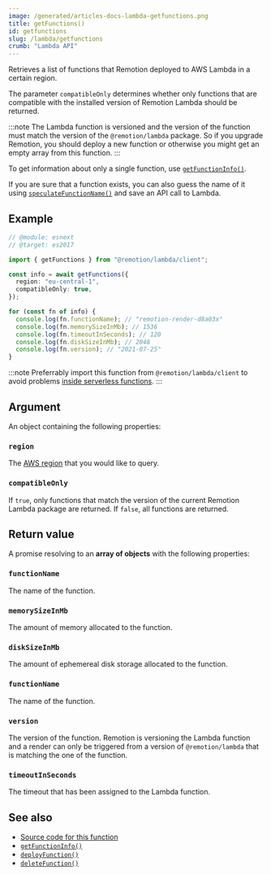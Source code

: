 ```yaml
---
image: /generated/articles-docs-lambda-getfunctions.png
title: getFunctions()
id: getfunctions
slug: /lambda/getfunctions
crumb: "Lambda API"
---
```


Retrieves a list of functions that Remotion deployed to AWS Lambda in a certain region.

The parameter `compatibleOnly` determines whether only functions that are compatible with the installed version of Remotion Lambda should be returned.

:::note
The Lambda function is versioned and the version of the function must match the version of the `@remotion/lambda` package. So if you upgrade Remotion, you should deploy a new function or otherwise you might get an empty array from this function.
:::

To get information about only a single function, use [`getFunctionInfo()`](/docs/lambda/getfunctioninfo).

If you are sure that a function exists, you can also guess the name of it using [`speculateFunctionName()`](/docs/lambda/speculatefunctionname) and save an API call to Lambda.

## Example

```ts twoslash
// @module: esnext
// @target: es2017

import { getFunctions } from "@remotion/lambda/client";

const info = await getFunctions({
  region: "eu-central-1",
  compatibleOnly: true,
});

for (const fn of info) {
  console.log(fn.functionName); // "remotion-render-d8a03x"
  console.log(fn.memorySizeInMb); // 1536
  console.log(fn.timeoutInSeconds); // 120
  console.log(fn.diskSizeInMb); // 2048
  console.log(fn.version); // "2021-07-25"
}
```

:::note
Preferrably import this function from `@remotion/lambda/client` to avoid problems [inside serverless functions](/docs/lambda/light-client).
:::

## Argument

An object containing the following properties:

### `region`

The [AWS region](/docs/lambda/region-selection) that you would like to query.

### `compatibleOnly`

If `true`, only functions that match the version of the current Remotion Lambda package are returned. If `false`, all functions are returned.

## Return value

A promise resolving to an **array of objects** with the following properties:

### `functionName`

The name of the function.

### `memorySizeInMb`

The amount of memory allocated to the function.

### `diskSizeInMb`

The amount of ephemereal disk storage allocated to the function.

### `functionName`

The name of the function.

### `version`

The version of the function. Remotion is versioning the Lambda function and a render can only be triggered from a version of `@remotion/lambda` that is matching the one of the function.

### `timeoutInSeconds`

The timeout that has been assigned to the Lambda function.

## See also

- [Source code for this function](https://github.com/remotion-dev/remotion/blob/main/packages/lambda/src/api/get-functions.ts)
- [`getFunctionInfo()`](/docs/lambda/getfunctioninfo)
- [`deployFunction()`](/docs/lambda/deployfunction)
- [`deleteFunction()`](/docs/lambda/deletefunction)
